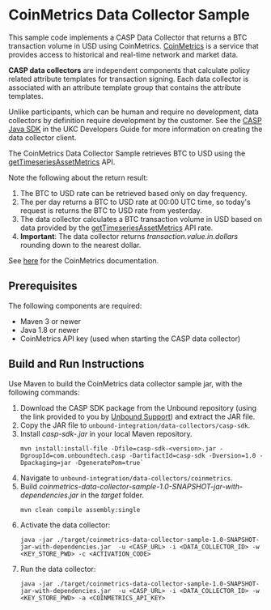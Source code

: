 # CoinMetrics Data Collector Sample

This sample code implements a CASP Data Collector that returns a BTC transaction volume in USD using CoinMetrics. [CoinMetrics](https://coinmetrics.io/) is a service that provides access to historical and real-time network and market data.

**CASP data collectors** are independent components that calculate policy related attribute templates for transaction signing. Each data collector is associated with an attribute template group that contains the attribute templates.

Unlike participants, which can be human and require no development, data collectors by definition require development by the customer. See the [CASP Java SDK](https://www.unboundsecurity.com/docs/CASP/CASP_Developers_Guide/Content/Products/CASP/CASP_Participant_SDK/CASP_Java_SDK.htm) in the UKC Developers Guide for more information on creating the data collector client.

The CoinMetrics Data Collector Sample retrieves BTC to USD using the [getTimeseriesAssetMetrics](https://docs.coinmetrics.io/api/v4#operation/getTimeseriesAssetMetrics) API.

Note the following about the return result:
1. The BTC to USD rate can be retrieved based only on day frequency.
2. The per day returns a BTC to USD rate at 00:00 UTC time, so today's request is returns the BTC to USD rate from yesterday.
3. The data collector calculates a BTC transaction volume in USD based on data provided by the [getTimeseriesAssetMetrics](https://docs.coinmetrics.io/api/v4#operation/getTimeseriesAssetMetrics) API rate.
4. **Important**: The data collector returns *transaction.value.in.dollars* rounding down to the nearest dollar.

See [here](https://docs.coinmetrics.io/api) for the CoinMetrics documentation.

## Prerequisites
The following components are required:
- Maven 3 or newer 
- Java 1.8 or newer
- CoinMetrics API key (used when starting the CASP data collector)

## Build and Run Instructions

Use Maven to build the CoinMetrics data collector sample jar, with the following commands:

1. Download the CASP SDK package from the Unbound repository (using the link provided to you by [Unbound Support](mailto:support@unboundsecurity.com)) and extract the JAR file. 
2. Copy the JAR file to `unbound-integration/data-collectors/casp-sdk`.
3. Install *casp-sdk-<version>.jar* in your local Maven repository.
    ```
    mvn install:install-file -Dfile=casp-sdk-<version>.jar -DgroupId=com.unboundtech.casp -DartifactId=casp-sdk -Dversion=1.0 -Dpackaging=jar -DgeneratePom=true`
    ```
4. Navigate to `unbound-integration/data-collectors/coinmetrics`.
5. Build *coinmetrics-data-collector-sample-1.0-SNAPSHOT-jar-with-dependencies.jar* in the *target* folder.
    ```
    mvn clean compile assembly:single
    ```
6. Activate the data collector:
    ```
    java -jar ./target/coinmetrics-data-collector-sample-1.0-SNAPSHOT-jar-with-dependencies.jar  -u <CASP_URL> -i <DATA_COLLECTOR_ID> -w <KEY_STORE_PWD> -c <ACTIVATION_CODE>
    ```
7. Run the data collector:
    ```
    java -jar ./target/coinmetrics-data-collector-sample-1.0-SNAPSHOT-jar-with-dependencies.jar  -u <CASP_URL> -i <DATA_COLLECTOR_ID> -w <KEY_STORE_PWD> -a <COINMETRICS_API_KEY>
    ```
